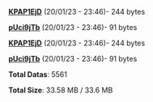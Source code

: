 [**KPAP1EjD**](/data/KPAP1EjD.txt) (20/01/23 - 23:46)- 244 bytes

[**pUci9jTb**](/data/pUci9jTb.txt) (20/01/23 - 23:46)- 91 bytes

[**KPAP1EjD**](/data/KPAP1EjD.txt) (20/01/23 - 23:46)- 244 bytes

[**pUci9jTb**](/data/pUci9jTb.txt) (20/01/23 - 23:46)- 91 bytes

**Total Datas**: 5561

**Total Size**: 33.58 MB / 33.6 MB